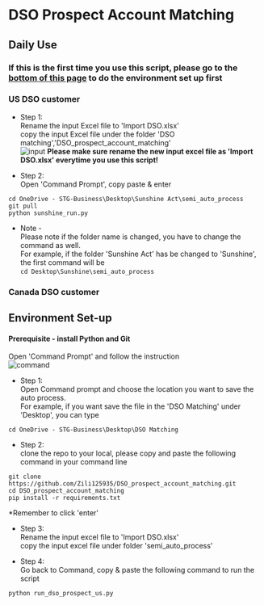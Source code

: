 # DSO Prospect Account Matching

## Daily Use
### If this is the first time you use this script, please go to the [bottom of this page](https://github.com/Zili125935/semi_auto_process#environment-setup) to do the environment set up first

### US DSO customer
* Step 1:\
Rename the input Excel file to 'Import DSO.xlsx'\
copy the input Excel file under the folder 'DSO matching','DSO_prospect_account_matching'\
![input](https://github.com/Zili125935/semi_auto_process/assets/107199759/1c6ae8e4-580e-4e31-a672-3bdd88ec97e9)
**Please make sure rename the new input excel file as 'Import DSO.xlsx' everytime you use this script!**

* Step 2:\
Open 'Command Prompt', copy paste & enter
```
cd OneDrive - STG-Business\Desktop\Sunshine Act\semi_auto_process
git pull
python sunshine_run.py
```
* Note - \
Please note if the folder name is changed, you have to change the command as well.\
For example, if the folder 'Sunshine Act' has be changed to 'Sunshine', the first command will be\
```cd Desktop\Sunshine\semi_auto_process```

### Canada DSO customer
## Environment Set-up
#### Prerequisite - install Python and Git

Open 'Command Prompt' and follow the instruction\
![command](https://github.com/Zili125935/semi_auto_process/assets/107199759/0686dfed-c293-4395-8ca9-ffecd353f1cc)


* Step 1:\
 Open Command prompt and choose the location you want to save the auto process.\
 For example, if you want save the file in the 'DSO Matching' under 'Desktop', you can type 
```
cd OneDrive - STG-Business\Desktop\DSO Matching
```
* Step 2:\
 clone the repo to your local, please copy and paste the following command in your command line
```
git clone https://github.com/Zili125935/DSO_prospect_account_matching.git
cd DSO_prospect_account_matching
pip install -r requirements.txt
```
*Remember to click 'enter'
* Step 3:\
Rename the input excel file to 'Import DSO.xlsx' \
copy the input excel file under folder 'semi_auto_process'

* Step 4:\
Go back to Command, copy & paste the following command to run the script
```
python run_dso_prospect_us.py
